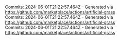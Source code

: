 Commits: 2024-06-01T21:22:57.464Z - Generated via https://github.com/marketplace/actions/artificial-grass
<br>
Commits: 2024-06-01T21:22:57.464Z - Generated via https://github.com/marketplace/actions/artificial-grass
<br>
Commits: 2024-06-01T21:22:57.464Z - Generated via https://github.com/marketplace/actions/artificial-grass
<br>
